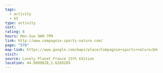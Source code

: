 ```yaml
---
tags:
  - activity
  - 6S
type: activity
cost: 
rating: 6
hours: Mon-Sun 9AM-7PM
link: http://www.compagnie-sports-nature.com/
page: "578"
map-link: https://www.google.com/maps/place/Compagnie+sports+nature/@44.9088471,1.62427,17z/data=!3m1!4b1!4m6!3m5!1s0x12accf4e916d54e3:0xcf34b4ba2938d7a9!8m2!3d44.9088433!4d1.6268449!16s%2Fg%2F11hzwbjph7?entry=ttu&g_ep=EgoyMDI0MTAyOS4wIKXMDSoASAFQAw%3D%3D
visit: 
source: Lonely Planet France 15th Edition
location: 44.9089028,1.6268109
---
```

